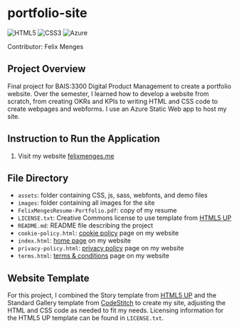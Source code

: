 # portfolio-site
![HTML5](https://img.shields.io/badge/html5-%23E34F26.svg?style=for-the-badge&logo=html5&logoColor=white)  ![CSS3](https://img.shields.io/badge/css3-%231572B6.svg?style=for-the-badge&logo=css3&logoColor=white)  ![Azure](https://img.shields.io/badge/microsoft%20azure-0089D6?style=for-the-badge&logo=microsoft-azure&logoColor=white)

Contributor: Felix Menges

## Project Overview
Final project for BAIS:3300 Digital Product Management to create a portfolio website. Over the semester, I learned how to develop a website from scratch, from creating OKRs and KPIs to writing HTML and CSS code to create webpages and webforms. I use an Azure Static Web app to host my site.

## Instruction to Run the Application
1. Visit my website [felixmenges.me](https://felixmenges.me/)

## File Directory
- `assets`: folder containing CSS, js, sass, webfonts, and demo files
- `images`: folder containing all images for the site
- `FelixMengesResume-Portfolio.pdf`: copy of my resume
- `LICENSE.txt`: Creative Commons license to use template from [HTML5 UP](https://html5up.net/story)
- `README.md`: README file describing the project
- `cookie-policy.html`: [cookie policy](https://felixmenges.me/cookie-policy.html) page on my website
- `index.html`: [home page](https://felixmenges.me/) on my website
- `privacy-policy.html`: [privacy policy](https://felixmenges.me/privacy-policy.html) page on my website
- `terms.html`: [terms & conditions](https://felixmenges.me/terms.html) page on my website

## Website Template
For this project, I combined the Story template from [HTML5 UP](https://html5up.net/story) and the Standard Gallery template from [CodeStitch](https://codestitch.app/app/dashboard/stitches/1446) to create my site, adjusting the HTML and CSS code as needed to fit my needs. Licensing information for the HTML5 UP template can be found in `LICENSE.txt`.
